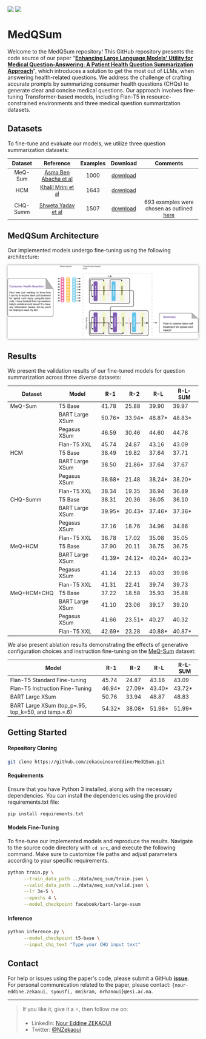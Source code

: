 ![](https://img.shields.io/badge/Python-3.10-brightgreen.svg)
![](https://img.shields.io/badge/PyTorch-2.0-orange.svg)

# MedQSum
Welcome to the MedQSum repository! This GitHub repository presents the code source of our paper "**[Enhancing Large Language Models' Utility for Medical Question-Answering: A Patient Health Question Summarization Approach]()**", which introduces a solution to get the most out of LLMs, when answering health-related questions. We address the challenge of crafting accurate prompts by summarizing consumer health questions (CHQs) to generate clear and concise medical questions. Our approach involves fine-tuning Transformer-based models, including Flan-T5 in resource-constrained environments and three medical question summarization datasets.

## Datasets
To fine-tune and evaluate our models, we utilize three question summarization datasets:

| Dataset  | Reference                                                        | Examples | Download                    | Comments         |
|:--------:|:----------------------------------------------------------------:|:--------:|:---------------------------:|:----------------:|
| MeQ-Sum  | [Asma Ben Abacha et al](https://aclanthology.org/P19-1215/)      | 1000     | [download](./data/meq_sum/) |                  |
| HCM      | [Khalil Mrini et al](https://aclanthology.org/2021.bionlp-1.28/) | 1643     | [download](./data/hcm_sum/) |                  |
| CHQ-Summ | [Shweta Yadav et al](https://arxiv.org/abs/2206.06581)           | 1507     | [download](./data/chq_sum/) | 693 examples were chosen as outlined [here](https://github.com/shwetanlp/Yahoo-CHQ-Summ#data-preparation) |

## MedQSum Architecture
Our implemented models undergo fine-tuning using the following architecture:

<p align="center">
      <img src="./assets/models.png" style="box-shadow: 0px 0px 5px rgba(0, 0, 0, 0.5);" />
</p>

## Results
We present the validation results of our fine-tuned models for question summarization across three diverse datasets:

| Dataset | Model                  | R-1    | R-2    | R-L    | R-L-SUM |
|---------|------------------------|--------|--------|--------|---------|
| MeQ-Sum | T5 Base                | 41.78  | 25.88  | 39.90  | 39.97   |
|         | BART Large XSum        | 50.76* | 33.94* | 48.87* | 48.83*  |
|         | Pegasus XSum           | 46.59  | 30.46  | 44.60  | 44.78   |
|         | Flan-T5 XXL            | 45.74  | 24.87  | 43.16  | 43.09   |
| HCM     | T5 Base                | 38.49  | 19.82  | 37.64  | 37.71   |
|         | BART Large XSum        | 38.50  | 21.86* | 37.64  | 37.67   |
|         | Pegasus XSum           | 38.68* | 21.48  | 38.24* | 38.20*  |
|         | Flan-T5 XXL            | 38.34  | 19.35  | 36.94  | 36.89   |
| CHQ-Summ| T5 Base                | 38.31  | 20.36  | 36.05  | 36.10   |
|         | BART Large XSum        | 39.95* | 20.43* | 37.46* | 37.36*  |
|         | Pegasus XSum           | 37.16  | 18.76  | 34.96  | 34.86   |
|         | Flan-T5 XXL            | 36.78  | 17.02  | 35.08  | 35.05   |
| MeQ+HCM | T5 Base                | 37.90  | 20.11  | 36.75  | 36.75   |
|         | BART Large XSum        | 41.39* | 24.12* | 40.24* | 40.23*  |
|         | Pegasus XSum           | 41.14  | 22.13  | 40.03  | 39.96   |
|         | Flan-T5 XXL            | 41.31  | 22.41  | 39.74  | 39.73   |
| MeQ+HCM+CHQ | T5 Base            | 37.22  | 18.58  | 35.93  | 35.88   |
|            | BART Large XSum     | 41.10  | 23.06  | 39.17  | 39.20   |
|            | Pegasus XSum        | 41.66  | 23.51* | 40.27  | 40.32   |
|            | Flan-T5 XXL         | 42.69* | 23.28  | 40.88* | 40.87*  |


We also present ablation results demonstrating the effects of generative configuration choices and instruction fine-tuning on the [MeQ-Sum](./data/meq_sum/) dataset:

| Model                                                   | R-1   | R-2   | R-L   | R-L-SUM |
|---------------------------------------------------------|-------|-------|-------|---------|
| Flan-T5 Standard Fine-tuning                            | 45.74 | 24.87 | 43.16 | 43.09   |
| Flan-T5 Instruction Fine-Tuning                         | 46.94*| 27.09*| 43.40*| 43.72*  |
| BART Large XSum                                         | 50.76 | 33.94 | 48.87 | 48.83   |
| BART Large XSum (top_p=.95, top_k=50, and temp.=.6)     | 54.32*| 38.08*| 51.98*| 51.99*  |

## Getting Started
#### Repository Cloning
```bash
git clone https://github.com/zekaouinoureddine/MedQSum.git
```

#### Requirements
Ensure that you have Python 3 installed, along with the necessary dependencies. You can install the dependencies using the provided requirements.txt file:
```bash
pip install requirements.txt
```

#### Models Fine-Tuning
To fine-tune our implemented models and reproduce the results. Navigate to the source code directory with `cd src`, and execute the following command. Make sure to customize file paths and adjust parameters according to your specific requirements.

```bash
python train.py \
      --train_data_path ../data/meq_sum/train.json \
      --valid_data_path ../data/meq_sum/valid.json \
      --lr 3e-5 \
      --epochs 4 \
      --model_checkpoint facebook/bart-large-xsum
```

#### Inference
```bash
python inference.py \
      --model_checkpoint t5-base \
      --input_chq_text "Type your CHQ input text"
```


<!-- ### Cite Us
If you are using this repository's code for your reseach work, please cite our paper:

```
@proceedings{
    author = {Nour Eddine Zekaoui and Siham Yousfi and Mounia Mikram and Maryem Rhanoui},
    title = {},
    booktitle = {}
    year = {2023},
    month = {},
    doi = {},
    url = {}
}
``` -->

## Contact
For help or issues using the paper's code, please submit a GitHub **[issue](https://github.com/zekaouinoureddine/MedQSum/issues)**. For personal communication related to the paper, please contact: `{nour-eddine.zekaoui, syousfi, mmikram, mrhanoui}@esi.ac.ma`.

---
> If you like it, give it a ⭐, then follow me on:
> - LinkedIn: [Nour Eddine ZEKAOUI](https://www.linkedin.com/in/nour-eddine-zekaoui-ba43b1177/)
> - Twitter: [@NZekaoui](https://twitter.com/NZekaoui)